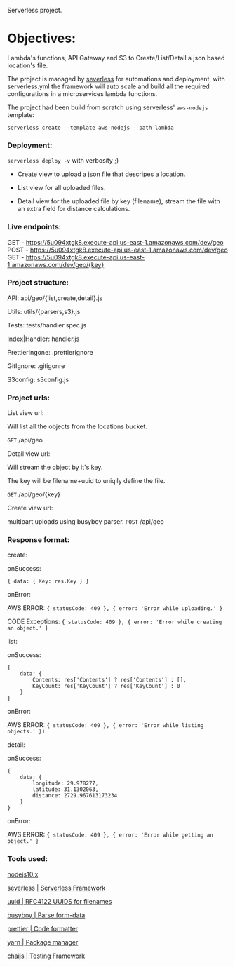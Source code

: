 Serverless project.

# Objectives:

Lambda's functions, API Gateway and S3 to Create/List/Detail a json based location's file.

The project is managed by [severless](https://github.com/serverless/serverless) for automations and
deployment, with serverless.yml the framework will auto scale and build all the required configurations in
a microservices lambda functions.

The project had been build from scratch using serverless' `aws-nodejs` template:

`serverless create --template aws-nodejs --path lambda`

### Deployment: 

`serverless deploy -v` with verbosity ;)

* Create view to upload a json file that descripes a location.

* List view for all uploaded files.

* Detail view for the uploaded file by key (filename), stream the file with an extra field for distance calculations.

### Live endpoints:                                                                                                                              
  GET - https://5u094xtgk8.execute-api.us-east-1.amazonaws.com/dev/geo                                                                                                          
  POST - https://5u094xtgk8.execute-api.us-east-1.amazonaws.com/dev/geo                                                                                                         
  GET - https://5u094xtgk8.execute-api.us-east-1.amazonaws.com/dev/geo/{key}

### Project structure:

  API:  api/geo/{list,create,detail}.js

  Utils: utils/{parsers,s3}.js

  Tests: tests/handler.spec.js

  Index|Handler: handler.js

  PrettierIngone: .prettierignore

  GitIgnore: .gitigonre

  S3config: s3config.js
  
### Project urls:

List view url:

Will list all the objects from the locations bucket.

`GET` /api/geo

Detail view url:

Will stream the object by it's key.

The key will be filename+uuid to uniqily define the file.

`GET` /api/geo/{key}

Create view url:

multipart uploads using busyboy parser.
`POST` /api/geo

### Response format:

create:

onSuccess:

`{ data: { Key: res.Key } }`

onError:

AWS ERROR: `{ statusCode: 409 }, { error: 'Error while uploading.' }`

CODE Exceptions: `{ statusCode: 409 }, { error: 'Error while creating an object.' }`

list:

onSuccess:

```
{
    data: {
        Contents: res['Contents'] ? res['Contents'] : [],
        KeyCount: res['KeyCount'] ? res['KeyCount'] : 0
    }
}
```

onError:

AWS ERROR: `{ statusCode: 409 }, { error: 'Error while listing objects.' })`

detail:

onSuccess:

```
{
    data: {
        longitude: 29.978277,
        latitude: 31.1302063,
        distance: 2729.967613173234
    }
}
```

onError:

AWS ERROR: `{ statusCode: 409 }, { error: 'Error while getting an object.' }`


### Tools used: 

[nodejs10.x](https://nodejs.org/download/release/latest-v10.x/)

[severless | Serverless Framework](https://github.com/serverless/serverless)

[uuid | RFC4122 UUIDS for filenames](https://www.npmjs.com/package/uuid)

[busyboy | Parse form-data](https://github.com/mscdex/busboy)

[prettier | Code formatter](https://github.com/prettier/prettier)

[yarn | Package manager](https://github.com/yarnpkg/yarn)

[chaijs | Testing Framework](https://github.com/chaijs/chai)